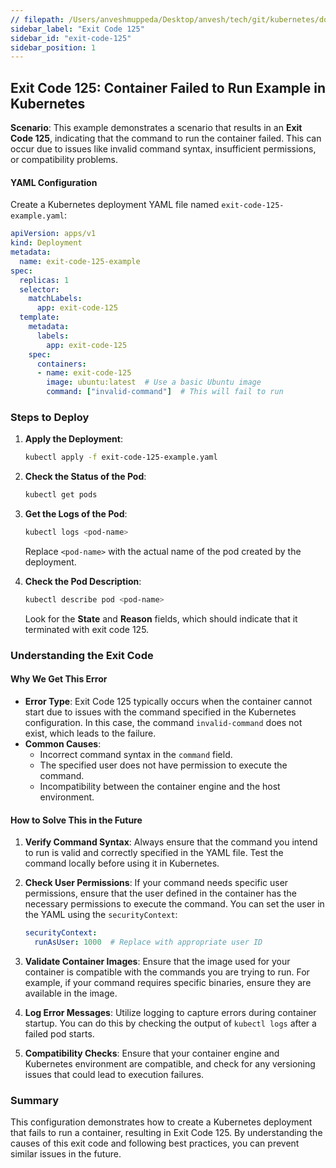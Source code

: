 ```yaml
---
// filepath: /Users/anveshmuppeda/Desktop/anvesh/tech/git/kubernetes/docs/012-troubleshoot/exit-code-125/exit-code-125.md
sidebar_label: "Exit Code 125"
sidebar_id: "exit-code-125"
sidebar_position: 1
---
```


## Exit Code 125: Container Failed to Run Example in Kubernetes

**Scenario**: This example demonstrates a scenario that results in an **Exit Code 125**, indicating that the command to run the container failed. This can occur due to issues like invalid command syntax, insufficient permissions, or compatibility problems.

#### YAML Configuration

Create a Kubernetes deployment YAML file named `exit-code-125-example.yaml`:

```yaml
apiVersion: apps/v1
kind: Deployment
metadata:
  name: exit-code-125-example
spec:
  replicas: 1
  selector:
    matchLabels:
      app: exit-code-125
  template:
    metadata:
      labels:
        app: exit-code-125
    spec:
      containers:
      - name: exit-code-125
        image: ubuntu:latest  # Use a basic Ubuntu image
        command: ["invalid-command"]  # This will fail to run
```

### Steps to Deploy

1. **Apply the Deployment**:
   ```bash
   kubectl apply -f exit-code-125-example.yaml
   ```

2. **Check the Status of the Pod**:
   ```bash
   kubectl get pods
   ```

3. **Get the Logs of the Pod**:
   ```bash
   kubectl logs <pod-name>
   ```
   Replace `<pod-name>` with the actual name of the pod created by the deployment.

4. **Check the Pod Description**:
   ```bash
   kubectl describe pod <pod-name>
   ```
   Look for the **State** and **Reason** fields, which should indicate that it terminated with exit code 125.

### Understanding the Exit Code

#### Why We Get This Error
- **Error Type**: Exit Code 125 typically occurs when the container cannot start due to issues with the command specified in the Kubernetes configuration. In this case, the command `invalid-command` does not exist, which leads to the failure.
- **Common Causes**:
  - Incorrect command syntax in the `command` field.
  - The specified user does not have permission to execute the command.
  - Incompatibility between the container engine and the host environment.

#### How to Solve This in the Future
1. **Verify Command Syntax**: Always ensure that the command you intend to run is valid and correctly specified in the YAML file. Test the command locally before using it in Kubernetes.

2. **Check User Permissions**: If your command needs specific user permissions, ensure that the user defined in the container has the necessary permissions to execute the command. You can set the user in the YAML using the `securityContext`:

   ```yaml
   securityContext:
     runAsUser: 1000  # Replace with appropriate user ID
   ```

3. **Validate Container Images**: Ensure that the image used for your container is compatible with the commands you are trying to run. For example, if your command requires specific binaries, ensure they are available in the image.

4. **Log Error Messages**: Utilize logging to capture errors during container startup. You can do this by checking the output of `kubectl logs` after a failed pod starts.

5. **Compatibility Checks**: Ensure that your container engine and Kubernetes environment are compatible, and check for any versioning issues that could lead to execution failures.

### Summary
This configuration demonstrates how to create a Kubernetes deployment that fails to run a container, resulting in Exit Code 125. By understanding the causes of this exit code and following best practices, you can prevent similar issues in the future.
